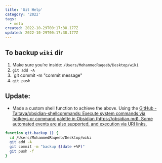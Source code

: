 ```yaml
---
title: 'Git Help'
category: '2022'
tags:
  - meta
created: 2022-10-29T00:17:38.177Z
updated: 2022-10-29T00:17:38.177Z
---
```


## To backup `wiki` dir

1. Make sure you’re inside: `/Users/MohammedRaqeeb/Desktop/wiki`
2. `git add -A`
3. `git commit -m "commit message"
4. `git push`

## Update: 

- Made a custom shell function to achieve the above.
Using the [GitHub - Taitava/obsidian-shellcommands: Execute system commands via hotkeys or command palette in Obsidian (https://obsidian.md). Some automated events are also supported, and execution via URI links.](https://github.com/Taitava/obsidian-shellcommands)

```bash
function git-backup () {
  cd /Users/MohammedRaqeeb/Desktop/wiki
  git add -A
  git commit -m "backup $(date +%F)"
  git push -f 
}
```